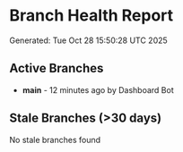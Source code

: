 # Branch Health Report
Generated: Tue Oct 28 15:50:28 UTC 2025

## Active Branches
- **main** - 12 minutes ago by Dashboard Bot

## Stale Branches (>30 days)
No stale branches found

